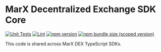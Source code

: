 # MarX Decentralized Exchange SDK Core

[![Unit Tests](https://github.com/marx-dex-deployer/marx-dex-sdk-core/workflows/Unit%20Tests/badge.svg)](https://github.com/marx-dex-deployer/marx-dex-sdk-core/actions?query=workflow%3A%22Unit+Tests%22)
[![Lint](https://github.com/marx-dex-deployer/marx-dex-sdk-core/workflows/Lint/badge.svg)](https://github.com/marx-dex-deployer/marx-dex-sdk-core/actions?query=workflow%3ALint)
[![npm version](https://img.shields.io/npm/v/@marx-dex/marx-dex-sdk-core/latest.svg)](https://www.npmjs.com/package/@marx-dex/marx-dex-sdk-core/v/latest)
[![npm bundle size (scoped version)](https://img.shields.io/bundlephobia/minzip/@marx-dex/marx-dex-sdk-core/latest.svg)](https://bundlephobia.com/result?p=@marx-dex/marx-dex-sdk-core@latest)

This code is shared across MarX DEX TypeScript SDKs.

